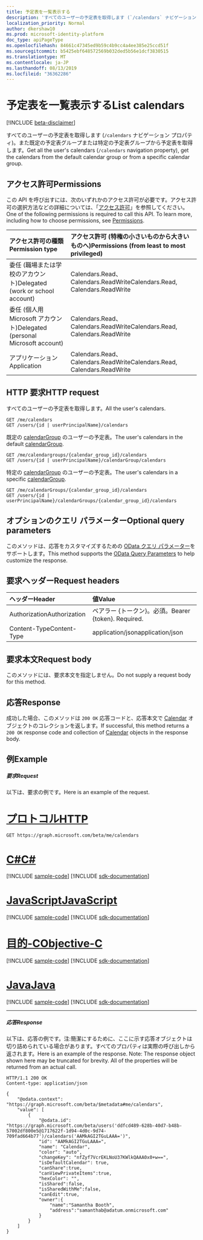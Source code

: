 ```yaml
---
title: 予定表を一覧表示する
description: 'すべてのユーザーの予定表を取得します (`/calendars` ナビゲーション プロパティ)。また既定の予定表グループまたは特定の予定表グループから予定表を取得します。 '
localization_priority: Normal
author: dkershaw10
ms.prod: microsoft-identity-platform
doc_type: apiPageType
ms.openlocfilehash: 84661c47345ed9b59c4b9cc4a4ee385e25ccd51f
ms.sourcegitcommit: b5425ebf648572569b032ded5b56e1dcf3830515
ms.translationtype: MT
ms.contentlocale: ja-JP
ms.lasthandoff: 08/13/2019
ms.locfileid: "36362286"
---
```

# <a name="list-calendars"></a><span data-ttu-id="870b7-103">予定表を一覧表示する</span><span class="sxs-lookup"><span data-stu-id="870b7-103">List calendars</span></span>

[!INCLUDE [beta-disclaimer](../../includes/beta-disclaimer.md)]

<span data-ttu-id="870b7-104">すべてのユーザーの予定表を取得します (`/calendars` ナビゲーション プロパティ)。また既定の予定表グループまたは特定の予定表グループから予定表を取得します。</span><span class="sxs-lookup"><span data-stu-id="870b7-104">Get all the user's calendars (`/calendars` navigation property), get the calendars from the default calendar group or from a specific calendar group.</span></span> 
## <a name="permissions"></a><span data-ttu-id="870b7-105">アクセス許可</span><span class="sxs-lookup"><span data-stu-id="870b7-105">Permissions</span></span>
<span data-ttu-id="870b7-p101">この API を呼び出すには、次のいずれかのアクセス許可が必要です。アクセス許可の選択方法などの詳細については、「[アクセス許可](/graph/permissions-reference)」を参照してください。</span><span class="sxs-lookup"><span data-stu-id="870b7-p101">One of the following permissions is required to call this API. To learn more, including how to choose permissions, see [Permissions](/graph/permissions-reference).</span></span>

|<span data-ttu-id="870b7-108">アクセス許可の種類</span><span class="sxs-lookup"><span data-stu-id="870b7-108">Permission type</span></span>      | <span data-ttu-id="870b7-109">アクセス許可 (特権の小さいものから大きいものへ)</span><span class="sxs-lookup"><span data-stu-id="870b7-109">Permissions (from least to most privileged)</span></span>              |
|:--------------------|:---------------------------------------------------------|
|<span data-ttu-id="870b7-110">委任 (職場または学校のアカウント)</span><span class="sxs-lookup"><span data-stu-id="870b7-110">Delegated (work or school account)</span></span> | <span data-ttu-id="870b7-111">Calendars.Read、Calendars.ReadWrite</span><span class="sxs-lookup"><span data-stu-id="870b7-111">Calendars.Read, Calendars.ReadWrite</span></span>    |
|<span data-ttu-id="870b7-112">委任 (個人用 Microsoft アカウント)</span><span class="sxs-lookup"><span data-stu-id="870b7-112">Delegated (personal Microsoft account)</span></span> | <span data-ttu-id="870b7-113">Calendars.Read、Calendars.ReadWrite</span><span class="sxs-lookup"><span data-stu-id="870b7-113">Calendars.Read, Calendars.ReadWrite</span></span>    |
|<span data-ttu-id="870b7-114">アプリケーション</span><span class="sxs-lookup"><span data-stu-id="870b7-114">Application</span></span> | <span data-ttu-id="870b7-115">Calendars.Read、Calendars.ReadWrite</span><span class="sxs-lookup"><span data-stu-id="870b7-115">Calendars.Read, Calendars.ReadWrite</span></span> |

## <a name="http-request"></a><span data-ttu-id="870b7-116">HTTP 要求</span><span class="sxs-lookup"><span data-stu-id="870b7-116">HTTP request</span></span>
<!-- { "blockType": "ignored" } -->

<span data-ttu-id="870b7-117">すべてのユーザーの予定表を取得します。</span><span class="sxs-lookup"><span data-stu-id="870b7-117">All the user's calendars.</span></span>
```http
GET /me/calendars
GET /users/{id | userPrincipalName}/calendars
```

<span data-ttu-id="870b7-118">既定の [calendarGroup](../resources/calendargroup.md) のユーザーの予定表。</span><span class="sxs-lookup"><span data-stu-id="870b7-118">The user's calendars in the default [calendarGroup](../resources/calendargroup.md).</span></span>
```http
GET /me/calendargroups/{calendar_group_id}/calendars
GET /users/{id | userPrincipalName}/calendarGroup/calendars
```

<span data-ttu-id="870b7-119">特定の [calendarGroup](../resources/calendargroup.md) のユーザーの予定表。</span><span class="sxs-lookup"><span data-stu-id="870b7-119">The user's calendars in a specific [calendarGroup](../resources/calendargroup.md).</span></span>
```http
GET /me/calendarGroups/{calendar_group_id}/calendars
GET /users/{id | userPrincipalName}/calendarGroups/{calendar_group_id}/calendars
```

## <a name="optional-query-parameters"></a><span data-ttu-id="870b7-120">オプションのクエリ パラメーター</span><span class="sxs-lookup"><span data-stu-id="870b7-120">Optional query parameters</span></span>
<span data-ttu-id="870b7-121">このメソッドは、応答をカスタマイズするための [OData クエリ パラメーター](https://developer.microsoft.com/graph/docs/concepts/query_parameters)をサポートします。</span><span class="sxs-lookup"><span data-stu-id="870b7-121">This method supports the [OData Query Parameters](https://developer.microsoft.com/graph/docs/concepts/query_parameters) to help customize the response.</span></span>
## <a name="request-headers"></a><span data-ttu-id="870b7-122">要求ヘッダー</span><span class="sxs-lookup"><span data-stu-id="870b7-122">Request headers</span></span>
| <span data-ttu-id="870b7-123">ヘッダー</span><span class="sxs-lookup"><span data-stu-id="870b7-123">Header</span></span>       | <span data-ttu-id="870b7-124">値</span><span class="sxs-lookup"><span data-stu-id="870b7-124">Value</span></span> |
|:---------------|:--------|
| <span data-ttu-id="870b7-125">Authorization</span><span class="sxs-lookup"><span data-stu-id="870b7-125">Authorization</span></span>  | <span data-ttu-id="870b7-p102">ベアラー {トークン}。必須。</span><span class="sxs-lookup"><span data-stu-id="870b7-p102">Bearer {token}. Required.</span></span>  |
| <span data-ttu-id="870b7-128">Content-Type</span><span class="sxs-lookup"><span data-stu-id="870b7-128">Content-Type</span></span>   | <span data-ttu-id="870b7-129">application/json</span><span class="sxs-lookup"><span data-stu-id="870b7-129">application/json</span></span> |

## <a name="request-body"></a><span data-ttu-id="870b7-130">要求本文</span><span class="sxs-lookup"><span data-stu-id="870b7-130">Request body</span></span>
<span data-ttu-id="870b7-131">このメソッドには、要求本文を指定しません。</span><span class="sxs-lookup"><span data-stu-id="870b7-131">Do not supply a request body for this method.</span></span>

## <a name="response"></a><span data-ttu-id="870b7-132">応答</span><span class="sxs-lookup"><span data-stu-id="870b7-132">Response</span></span>

<span data-ttu-id="870b7-133">成功した場合、このメソッドは `200 OK` 応答コードと、応答本文で [Calendar](../resources/calendar.md) オブジェクトのコレクションを返します。</span><span class="sxs-lookup"><span data-stu-id="870b7-133">If successful, this method returns a `200 OK` response code and collection of [Calendar](../resources/calendar.md) objects in the response body.</span></span>
## <a name="example"></a><span data-ttu-id="870b7-134">例</span><span class="sxs-lookup"><span data-stu-id="870b7-134">Example</span></span>
##### <a name="request"></a><span data-ttu-id="870b7-135">要求</span><span class="sxs-lookup"><span data-stu-id="870b7-135">Request</span></span>
<span data-ttu-id="870b7-136">以下は、要求の例です。</span><span class="sxs-lookup"><span data-stu-id="870b7-136">Here is an example of the request.</span></span>

# <a name="httptabhttp"></a>[<span data-ttu-id="870b7-137">プロトコル</span><span class="sxs-lookup"><span data-stu-id="870b7-137">HTTP</span></span>](#tab/http)
<!-- {
  "blockType": "request",
  "name": "user_get_calendars"
}-->
```http
GET https://graph.microsoft.com/beta/me/calendars
```
# <a name="ctabcsharp"></a>[<span data-ttu-id="870b7-138">C#</span><span class="sxs-lookup"><span data-stu-id="870b7-138">C#</span></span>](#tab/csharp)
[!INCLUDE [sample-code](../includes/snippets/csharp/user-get-calendars-csharp-snippets.md)]
[!INCLUDE [sdk-documentation](../includes/snippets/snippets-sdk-documentation-link.md)]

# <a name="javascripttabjavascript"></a>[<span data-ttu-id="870b7-139">JavaScript</span><span class="sxs-lookup"><span data-stu-id="870b7-139">JavaScript</span></span>](#tab/javascript)
[!INCLUDE [sample-code](../includes/snippets/javascript/user-get-calendars-javascript-snippets.md)]
[!INCLUDE [sdk-documentation](../includes/snippets/snippets-sdk-documentation-link.md)]

# <a name="objective-ctabobjc"></a>[<span data-ttu-id="870b7-140">目的-C</span><span class="sxs-lookup"><span data-stu-id="870b7-140">Objective-C</span></span>](#tab/objc)
[!INCLUDE [sample-code](../includes/snippets/objc/user-get-calendars-objc-snippets.md)]
[!INCLUDE [sdk-documentation](../includes/snippets/snippets-sdk-documentation-link.md)]

# <a name="javatabjava"></a>[<span data-ttu-id="870b7-141">Java</span><span class="sxs-lookup"><span data-stu-id="870b7-141">Java</span></span>](#tab/java)
[!INCLUDE [sample-code](../includes/snippets/java/user-get-calendars-java-snippets.md)]
[!INCLUDE [sdk-documentation](../includes/snippets/snippets-sdk-documentation-link.md)]

---

##### <a name="response"></a><span data-ttu-id="870b7-142">応答</span><span class="sxs-lookup"><span data-stu-id="870b7-142">Response</span></span>
<span data-ttu-id="870b7-p103">以下は、応答の例です。注:簡潔にするために、ここに示す応答オブジェクトは切り詰められている場合があります。すべてのプロパティは実際の呼び出しから返されます。</span><span class="sxs-lookup"><span data-stu-id="870b7-p103">Here is an example of the response. Note: The response object shown here may be truncated for brevity. All of the properties will be returned from an actual call.</span></span>
<!-- {
  "blockType": "response",
  "truncated": true,
  "@odata.type": "microsoft.graph.calendar",
  "isCollection": true
} -->
```http
HTTP/1.1 200 OK
Content-type: application/json

{
    "@odata.context": "https://graph.microsoft.com/beta/$metadata#me/calendars",
    "value": [
        {
            "@odata.id": "https://graph.microsoft.com/beta/users('ddfcd489-628b-40d7-b48b-57002df800e5@1717622f-1d94-4d0c-9d74-709fad664b77')/calendars('AAMkAGI2TGuLAAA=')",
            "id": "AAMkAGI2TGuLAAA=",
            "name": "Calendar",
            "color": "auto",
            "changeKey": "nfZyf7VcrEKLNoU37KWlkQAAA0x0+w==",
            "isDefaultCalendar": true,
            "canShare":true,
            "canViewPrivateItems":true,
            "hexColor": "",
            "isShared":false,
            "isSharedWithMe":false,
            "canEdit":true,
            "owner":{
                "name":"Samantha Booth",
                "address":"samanthab@adatum.onmicrosoft.com"
            }
        }
    ]
}

```

<!-- uuid: 8fcb5dbc-d5aa-4681-8e31-b001d5168d79
2015-10-25 14:57:30 UTC -->
<!--
{
  "type": "#page.annotation",
  "description": "List calendars",
  "keywords": "",
  "section": "documentation",
  "tocPath": "",
  "suppressions": [
  ]
}
-->
